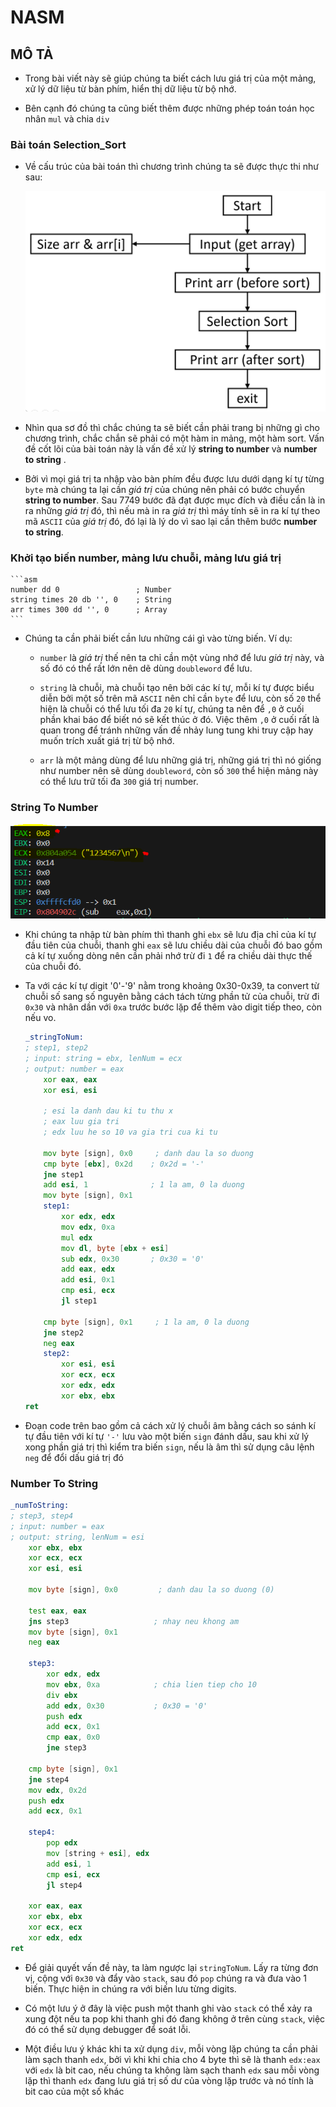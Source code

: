 # NASM

## MÔ TẢ

- Trong bài viết này sẽ giúp chúng ta biết cách lưu giá trị của một mảng, xử lý dữ liệu từ bàn phím, hiển thị dữ liệu từ bộ nhớ.

- Bên cạnh đó chúng ta cũng biết thêm được những phép toán toán học nhân `mul` và chia `div`

### Bài toán Selection_Sort

- Về cấu trúc của bài toán thì chương trình chúng ta sẽ được thực thi như sau:

    ![alt text](IMG/selection_sort.png)

- Nhìn qua sơ đồ thì chắc chúng ta sẽ biết cần phải trang bị những gì cho chương trình, chắc chắn sẽ phải có một hàm in mảng, một hàm sort. Vấn đề cốt lõi của bài toán này là vấn đề xử lý **string to number** và **number to string** .

- Bởi vì mọi giá trị ta nhập vào bàn phím đều được lưu dưới dạng kí tự từng `byte` mà chúng ta lại cần *giá trị* của chúng nên phải có bước chuyển **string to number**. Sau 7749 bước đã đạt được mục đích và điều cần là in ra những *giá trị* đó, thì nếu mà in ra *giá trị* thì máy tính sẽ in ra kí tự theo mã `ASCII` của *giá trị* đó, đó lại là lý do vì sao lại cần thêm bước **number to string**.

### Khởi tạo biến number, mảng lưu chuỗi, mảng lưu giá trị

    ```asm
    number dd 0                 ; Number
    string times 20 db '', 0    ; String
    arr times 300 dd '', 0      ; Array
    ```

- Chúng ta cần phải biết cần lưu những cái gì vào từng biến. Ví dụ: 

    - `number` là *giá trị* thế nên ta chỉ cần một vùng nhớ để lưu *giá trị* này, và số đó có thể rất lớn nên dẽ dùng `doubleword` để lưu.
    
    - `string` là chuỗi, mà chuỗi tạo nên bởi các kí tự, mỗi kí tự được biểu diễn bởi một số trên mã `ASCII` nên chỉ cần `byte` để lưu, còn số `20` thể hiện là chuỗi có thể lưu tối đa `20` kí tự, chúng ta nên để `,0` ở cuối phần khai báo để biết nó sẽ kết thúc ở đó. Việc thêm `,0` ở cuối rất là quan trong để tránh những vấn đề nhảy lung tung khi truy cập hay muốn trích xuất giá trị từ bộ nhớ.

    - `arr` là một mảng dùng để lưu những giá trị, những giá trị thì nó giống như number nên sẽ dùng `doubleword`, còn số `300` thể hiện mảng này có thể lưu trữ tối đa `300` giá trị number.

### String To Number

![alt text](IMG/image.PNG)

- Khi chúng ta nhập từ bàn phím thì thanh ghi `ebx` sẽ lưu địa chỉ của kí tự đầu tiên của chuỗi, thanh ghi `eax` sẽ lưu chiều dài của chuỗi đó bao gồm cả kí tự xuống dòng nên cần phải nhớ trừ đi `1` để ra chiều dài thực thế của chuỗi đó.

- Ta với các kí tự digit '0'-'9' nằm trong khoảng 0x30-0x39, ta convert từ chuỗi số sang số nguyên bằng cách tách từng phần tử của chuỗi, trừ đi `0x30` và nhân dần với `0xa` trước bước lặp để thêm vào digit tiếp theo, còn nếu vo.

    ```asm
    _stringToNum:           
    ; step1, step2
    ; input: string = ebx, lenNum = ecx
    ; output: number = eax
        xor eax, eax
        xor esi, esi

        ; esi la danh dau ki tu thu x
        ; eax luu gia tri
        ; edx luu he so 10 va gia tri cua ki tu

        mov byte [sign], 0x0     ; danh dau la so duong
        cmp byte [ebx], 0x2d    ; 0x2d = '-'
        jne step1
        add esi, 1              ; 1 la am, 0 la duong
        mov byte [sign], 0x1
        step1:
            xor edx, edx
            mov edx, 0xa
            mul edx
            mov dl, byte [ebx + esi]
            sub edx, 0x30       ; 0x30 = '0'
            add eax, edx
            add esi, 0x1
            cmp esi, ecx
            jl step1

        cmp byte [sign], 0x1     ; 1 la am, 0 la duong
        jne step2
        neg eax
        step2:
            xor esi, esi
            xor ecx, ecx
            xor edx, edx
            xor ebx, ebx
    ret
    ```

- Đoạn code trên bao gồm cả cách xử lý chuỗi âm bằng cách so sánh kí tự đầu tiên với kí tự `'-'` lưu vào một biến `sign` đánh dấu, sau khi xử lý xong phần giá trị thì kiểm tra biến `sign`, nếu là âm thì sử dụng câu lệnh `neg` để đổi dấu giá trị đó

### Number To String

```asm
_numToString:               
; step3, step4
; input: number = eax
; output: string, lenNum = esi
    xor ebx, ebx
    xor ecx, ecx
    xor esi, esi
    
    mov byte [sign], 0x0         ; danh dau la so duong (0)

    test eax, eax
    jns step3                   ; nhay neu khong am
    mov byte [sign], 0x1
    neg eax

    step3:
        xor edx, edx
        mov ebx, 0xa            ; chia lien tiep cho 10
        div ebx
        add edx, 0x30           ; 0x30 = '0'
        push edx
        add ecx, 0x1
        cmp eax, 0x0
        jne step3

    cmp byte [sign], 0x1
    jne step4
    mov edx, 0x2d
    push edx
    add ecx, 0x1

    step4:
        pop edx
        mov [string + esi], edx
        add esi, 1
        cmp esi, ecx
        jl step4

    xor eax, eax
    xor ebx, ebx
    xor ecx, ecx
    xor edx, edx
ret
```


- Để giải quyết vấn đề này, ta làm ngược lại `stringToNum`. Lấy ra từng đơn vị, cộng với `0x30` và đẩy vào `stack`, sau đó `pop` chúng ra và đưa vào 1 biến. Thực hiện in chúng ra với biến lưu từng digits.

- Có một lưu ý ở đây là việc push một thanh ghi vào `stack` có thể xảy ra xung đột nếu ta pop khi thanh ghi đó đang không ở trên cùng `stack`, việc đó có thể sử dụng debugger để soát lỗi.

- Một điều lưu ý khác khi ta xử dụng `div`, mỗi vòng lặp chúng ta cần phải làm sạch thanh `edx`, bởi vì khi khi chia cho 4 byte thì sẽ là thanh `edx:eax` với `edx` là bit cao, nếu chúng ta không làm sạch thanh `edx` sau mỗi vòng lặp thì thanh `edx` đang lưu giá trị số dư của vòng lặp trước và nó tính là bit cao của một số khác


